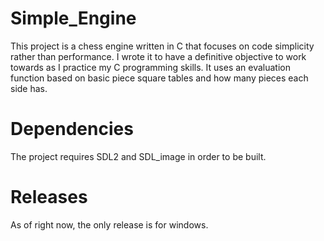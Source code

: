 # Simple_Engine
This project is a chess engine written in C that focuses on code simplicity rather than performance. I wrote it to have a definitive objective to work towards as I practice my C programming skills. It uses an evaluation function based on basic piece square tables and how many pieces each side has.

# Dependencies
The project requires SDL2 and SDL_image in order to be built.

# Releases
As of right now, the only release is for windows.
